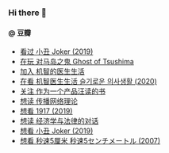 ### Hi there 👋

<!--
**dofine/dofine** is a ✨ _special_ ✨ repository because its `README.md` (this file) appears on your GitHub profile.

Here are some ideas to get you started:

- 🔭 I’m currently working on ...
- 🌱 I’m currently learning ...
- 👯 I’m looking to collaborate on ...
- 🤔 I’m looking for help with ...
- 💬 Ask me about ...
- 📫 How to reach me: ...
- 😄 Pronouns: ...
- ⚡ Fun fact: ...
-->

#### @ 豆瓣
<!-- DOUBAN-ACTIVITIES:START -->
- [看过 小丑 Joker‎ (2019)](https://www.douban.com/doubanapp/dispatch?uri=/status/3079459965/)
- [在玩 对马岛之鬼 Ghost of Tsushima](https://www.douban.com/doubanapp/dispatch?uri=/status/3079453080/)
- [加入 机智的医生生活](https://www.douban.com/doubanapp/dispatch?uri=/status/3025863333/)
- [在看 机智医生生活 슬기로운 의사생활‎ (2020)](https://www.douban.com/doubanapp/dispatch?uri=/status/2989005888/)
- [关注 作为一个产品汪读的书](https://www.douban.com/doubanapp/dispatch?uri=/status/2768286362/)
- [想读 传播网络理论](https://www.douban.com/doubanapp/dispatch?uri=/status/2760665014/)
- [想看 1917‎ (2019)](https://www.douban.com/doubanapp/dispatch?uri=/status/2760663691/)
- [想读 经济学与法律的对话](https://www.douban.com/doubanapp/dispatch?uri=/status/2749519618/)
- [想看 小丑 Joker‎ (2019)](https://www.douban.com/doubanapp/dispatch?uri=/status/2692992790/)
- [想看 秒速5厘米 秒速5センチメートル‎ (2007)](https://www.douban.com/doubanapp/dispatch?uri=/status/2683125561/)
<!-- DOUBAN-ACTIVITIES:END -->
